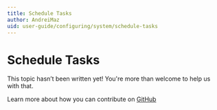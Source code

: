 ```yaml
---
title: Schedule Tasks
author: AndreiMaz
uid: user-guide/configuring/system/schedule-tasks
---
```

# Schedule Tasks

This topic hasn’t been written yet! You're more than welcome to help us with that.

Learn more about how you can contribute on [GitHub](https://github.com/nopSolutions/nopCommerce-Docs/blob/master/CONTRIBUTING.md)